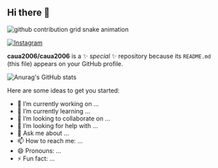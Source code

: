 ## Hi there 👋

![github contribution grid snake animation](https://github.com/caua2006/caua2006/blob/output//github-contribution-grid-snake.svg)

[![Instagram](https://img.shields.io/badge/Instagram-E4405F?style=for-the-badge&logo=instagram&logoColor=white)](https://www.instagram.com/iam__caua)

**caua2006/caua2006** is a ✨ _special_ ✨ repository because its `README.md` (this file) appears on your GitHub profile.

![Anurag's GitHub stats](https://github-readme-stats.vercel.app/api?username=caua2006&show_icons=true&theme=holi)

Here are some ideas to get you started:

- 🔭 I’m currently working on ...
- 🌱 I’m currently learning ...
- 👯 I’m looking to collaborate on ...
- 🤔 I’m looking for help with ...
- 💬 Ask me about ...
- 📫 How to reach me: ...
- 😄 Pronouns: ...
- ⚡ Fun fact: ...
  
